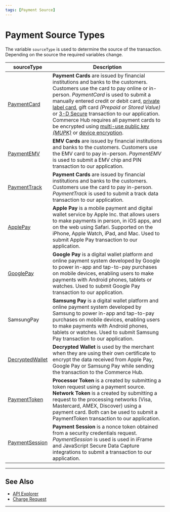 ```yaml
---
tags: [Payment Source]
---
```


# Payment Source Types

The variable `sourceType` is used to determine the source of the transaction. Depending on the source the required variables change. 

| sourceType | Description |
| ----- | ----- |
| [PaymentCard](?path=docs/Resources/Guides/Payment-Sources/Payment-Card.md) | **Payment Cards** are issued by financial institutions and banks to the customers. Customers use the card to pay online or in-person. *PaymentCard* is used to submit a manually entered credit or debit card, [private label card](?path=docs/Resources/Guides/Payment-Sources/Private-Label.md), gift card _(Prepaid or Stored Value)_ or [3-D Secure](?path=docs/Online-Mobile-Digital/3D-Secure/3DSecure.md) transaction to our application. Commerce Hub requires all payment cards to be encrypted using [multi-use public key _(MUPK)_](?path=docs/Online-Mobile-Digital/Secure-Data-Capture/Multi-Use-Public-Key/Multi-Use-Public-Key.md) or [device encryption](?path=docs/In-Person/Integrations/Encrypted-PIN-Pad.md).  |
| [PaymentEMV](?path=docs/In-Person/Encrypted-Payments/EMV.md) | **EMV Cards** are issued by financial institutions and banks to the customers. Customers use the EMV card to pay in-person. *PaymentEMV* is used to submit a EMV chip and PIN transaction to our application. |
| [PaymentTrack](?path=docs/In-Person/Encrypted-Payments/Track.md) | **Payment Cards** are issued by financial institutions and banks to the customers. Customers use the card to pay in-person. *PaymentTrack* is used to submit a track data transaction to our application. |
| [ApplePay](?path=docs/Online-Mobile-Digital/Wallets-AltPayments/Apple-Pay/Apple-Pay.md) | **Apple Pay** is a mobile payment and digital wallet service by Apple Inc. that allows users to make payments in person, in iOS apps, and on the web using Safari. Supported on the iPhone, Apple Watch, iPad, and Mac. Used to submit Apple Pay transaction to our application. |
| [GooglePay](?path=docs/Online-Mobile-Digital/Wallets-AltPayments/Google-Pay/Google-Pay.md) | **Google Pay** is a digital wallet platform and online payment system developed by Google to power in-app and tap-to-pay purchases on mobile devices, enabling users to make payments with Android phones, tablets or watches. Used to submit Google Pay transaction to our application. |
| SamsungPay | **Samsung Pay** is a digital wallet platform and online payment system developed by Samsung to power in-app and tap-to-pay purchases on mobile devices, enabling users to make payments with Android phones, tablets or watches. Used to submit Samsung Pay transaction to our application. |
| [DecryptedWallet](?path=docs/Resources/Guides/Payment-Sources/Decrypted-Wallet.md) | **Decrypted Wallet** is used by the merchant when they are using their own certificate to encrypt the data received from Apple Pay, Google Pay or Samsung Pay while sending the transaction to the Commerce Hub. |
| [PaymentToken](?path=docs/Resources/API-Documents/Payments_VAS/Payment-Token.md) | **Processor Token** is a created by submitting a token request using a payment source. **Network Token** is a created by submitting a request to the processing networks (Visa, Mastercard, AMEX, Discover) using a payment card. Both can be used to submit a PaymentToken transaction to our application. |
| [PaymentSession](?path=docs/Online-Mobile-Digital/Secure-Data-Capture/Secure-Data-Capture.md) | **Payment Session** is a nonce token obtained from a security credentials request. *PaymentSession* is used is used in iFrame and JavaScript Secure Data Capture integrations to submit a transaction to our application. |

---

## See Also

- [API Explorer](../api/?type=post&path=/payments/v1/charges)
- [Charge Request](?path=docs/Resources/API-Documents/Payments/Charges.md)

---
